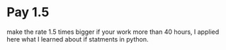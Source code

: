 # Pay 1.5
make the rate 1.5 times bigger if your work more than 40 hours, I applied here what I learned about if statments in python. 
